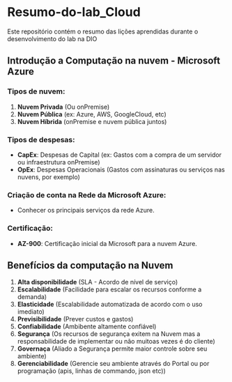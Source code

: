 # Resumo-do-lab_Cloud

Este repositório contém o resumo das lições aprendidas durante o desenvolvimento do lab na DIO

## Introdução a Computação na nuvem - Microsoft Azure

### Tipos de nuvem:
1. **Nuvem Privada** (Ou onPremise)
2. **Nuvem Pública** (ex: Azure, AWS, GoogleCloud, etc)
3. **Nuvem Híbrida** (onPremise e nuvem pública juntos)

### Tipos de despesas:
- **CapEx**: Despesas de Capital (ex: Gastos com a compra de um servidor ou infraestrutura onPremise)
- **OpEx**: Despesas Operacionais (Gastos com assinaturas ou serviços nas nuvens, por exemplo)

### Criação de conta na Rede da Microsoft Azure:
- Conhecer os principais serviços da rede Azure.

### Certificação:
- **AZ-900**: Certificação inicial da Microsoft para a nuvem Azure.


## Benefícios da computação na Nuvem

1. **Alta disponibilidade** (SLA - Acordo de nível de serviço)
2. **Escalabilidade** (Facilidade para escalar os recursos conforme a demanda)
3. **Elasticidade** (Escalabilidade automatizada de acordo com o uso imediato)
4. **Previsibilidade** (Prever custos e gastos)
5. **Confiabilidade** (Ambibente altamente confiável)
6. **Segurança** (Os recursos de segurança exitem na Nuvem mas a responsabilidade de implementar ou não muitoas vezes é do cliente)
7. **Governaça** (Aliado a Segurança permite maior  controle sobre seu ambiente)
8. **Gerenciabilidade** (Gerencie seu ambiente através do Portal ou por programação (apis, linhas de commando, json etc))
   
